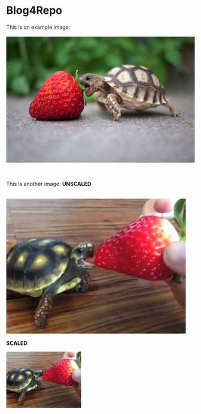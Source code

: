# Blog4Repo

This is an example image:
<br><br>
![alt text here](turtle1.jpg)

<br>

<p>This is another image: <b>UNSCALED</b></p>

<br>

<img src = "turtlepics/turtle2.jpg">

<p><b>SCALED</b></p>

<img src = "turtlepics/turtle2.jpg" width = 200>
